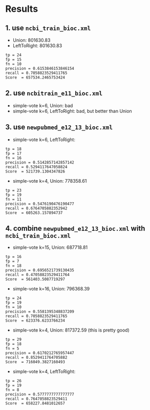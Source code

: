 
# Results

## 1. use `ncbi_train_bioc.xml`
* Union: 801630.83
* LeftToRight: 801630.83
```
tp = 24
fp = 15
fn = 10
precision = 0.6153846153846154
recall = 0.7058823529411765
Score  = 657534.2465753424
```

## 2. use `ncbitrain_e11_bioc.xml`
* simple-vote k=6, Union: bad
* simple-vote k=6, LeftToRight: bad, but better than Union

## 3. use `newpubmed_e12_13_bioc.xml`
* simple-vote k=6, LeftToRight:
```
tp = 18
fp = 17
fn = 16
precision = 0.5142857142857142
recall = 0.5294117647058824
Score  = 521739.1304347826
```
* simple-vote k=4, Union: 778358.61
```
tp = 23
fp = 19
fn = 11
precision = 0.5476190476190477
recall = 0.6764705882352942
Score  = 605263.157894737
```

## 4. combine `newpubmed_e12_13_bioc.xml` with `ncbi_train_bioc.xml`
* simple-vote k=15, Union: 687718.81 
```
tp = 16
fp = 7
fn = 18
precision = 0.6956521739130435
recall = 0.47058823529411764
Score  = 561403.5087719297
```
* simple-vote k=16, Union: 796368.39
```
tp = 24
fp = 19
fn = 10
precision = 0.5581395348837209
recall = 0.7058823529411765
Score  = 623376.6233766234
```
* simple-vote k=4, Union: 817372.59 (this is pretty good)
```
tp = 29
fp = 18
fn = 5
precision = 0.6170212765957447
recall = 0.8529411764705882
Score  = 716049.3827160493
```
* simple-vote k=4, LeftToRight:
```
tp = 26
fp = 19
fn = 8
precision = 0.5777777777777777
recall = 0.7647058823529411
Score  = 658227.8481012657
```
